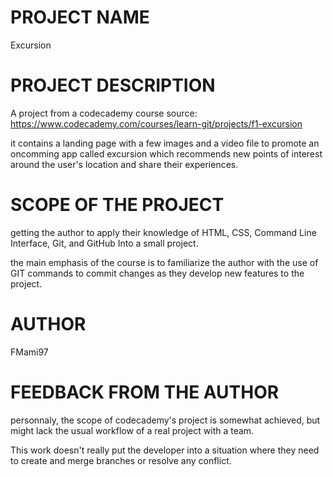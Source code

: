 # PROJECT NAME
Excursion

# PROJECT DESCRIPTION
A project from a codecademy course
source: https://www.codecademy.com/courses/learn-git/projects/f1-excursion

it contains a landing page with a few images and a video file to promote an oncomming app called excursion which recommends new points of interest around the user's location and share their experiences. 

# SCOPE OF THE PROJECT

getting the author to apply their knowledge of HTML, CSS, Command Line Interface, Git, and GitHub Into a small project.

the main emphasis of the course is to familiarize the author with the use of GIT commands to commit changes as they develop new features to the project.

# AUTHOR
FMami97

# FEEDBACK FROM THE AUTHOR

personnaly, the scope of codecademy's project is somewhat achieved, but might lack the usual workflow of a real project with a team. 

This work doesn't really put the developer into a situation where they need to create and merge branches or resolve any conflict.
